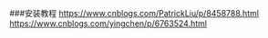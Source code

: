###安装教程
https://www.cnblogs.com/PatrickLiu/p/8458788.html
https://www.cnblogs.com/yingchen/p/6763524.html